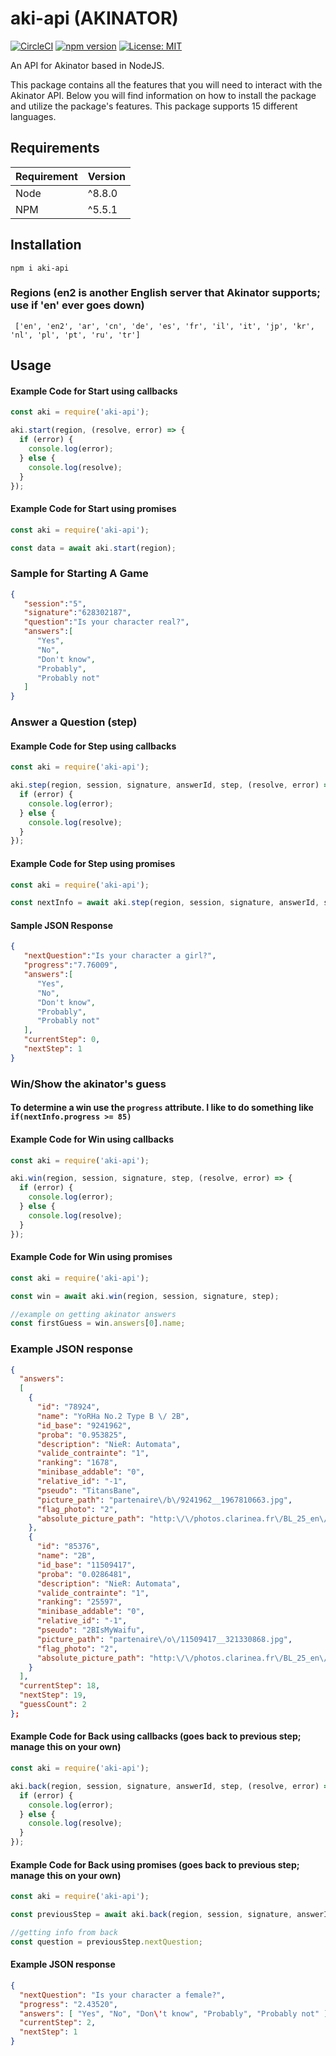 # aki-api (AKINATOR)
[![CircleCI](https://circleci.com/gh/jgoralcz/aki-api/tree/master.svg?style=svg)](https://circleci.com/gh/jgoralcz/aki-api/tree/master)
[![npm version](https://badge.fury.io/js/aki-api.svg)](https://www.npmjs.com/package/aki-api)
[![License: MIT](https://img.shields.io/badge/License-MIT-blue.svg)](https://opensource.org/licenses/MIT)

An API for Akinator based in NodeJS.

This package contains all the features that you will need to interact with the Akinator API.
Below you will find information on how to install the package and utilize the package's features.
This package supports 15 different languages.

## Requirements
| Requirement | Version |
| ---|---|
| Node | ^8.8.0 |
| NPM | ^5.5.1 |


## Installation

``npm i aki-api``

### Regions (en2 is another English server that Akinator supports; use if 'en' ever goes down)
```
 ['en', 'en2', 'ar', 'cn', 'de', 'es', 'fr', 'il', 'it', 'jp', 'kr', 'nl', 'pl', 'pt', 'ru', 'tr']
```


## Usage

#### Example Code for Start using callbacks

```js
const aki = require('aki-api');

aki.start(region, (resolve, error) => {
  if (error) {
    console.log(error);
  } else {
    console.log(resolve);
  }
});
```

#### Example Code for Start using promises

```js
const aki = require('aki-api');

const data = await aki.start(region);
```

### Sample for Starting A Game

```json
{  
   "session":"5",
   "signature":"628302187",
   "question":"Is your character real?",
   "answers":[  
      "Yes",
      "No",
      "Don't know",
      "Probably",
      "Probably not"
   ]
}
```


### Answer a Question (step)

#### Example Code for Step using callbacks

```js
const aki = require('aki-api');

aki.step(region, session, signature, answerId, step, (resolve, error) => {
  if (error) {
    console.log(error);
  } else {
    console.log(resolve);
  }
});
```

#### Example Code for Step using promises

```js
const aki = require('aki-api');

const nextInfo = await aki.step(region, session, signature, answerId, step);
```

#### Sample JSON Response

```json
{  
   "nextQuestion":"Is your character a girl?",
   "progress":"7.76009",
   "answers":[  
      "Yes",
      "No",
      "Don't know",
      "Probably",
      "Probably not"
   ],
   "currentStep": 0,
   "nextStep": 1
}
```

### Win/Show the akinator's guess
#### To determine a win use the `progress` attribute. I like to do something like `if(nextInfo.progress >= 85)`

#### Example Code for Win using callbacks

```js
const aki = require('aki-api');

aki.win(region, session, signature, step, (resolve, error) => {
  if (error) {
    console.log(error);
  } else {
    console.log(resolve);
  }
});
```

#### Example Code for Win using promises

```js
const aki = require('aki-api');

const win = await aki.win(region, session, signature, step);

//example on getting akinator answers
const firstGuess = win.answers[0].name;
```

### Example JSON response

```json
{
  "answers": 
  [
    {
      "id": "78924",
      "name": "YoRHa No.2 Type B \/ 2B",
      "id_base": "9241962",
      "proba": "0.953825",
      "description": "NieR: Automata",
      "valide_contrainte": "1",
      "ranking": "1678",
      "minibase_addable": "0",
      "relative_id": "-1",
      "pseudo": "TitansBane",
      "picture_path": "partenaire\/b\/9241962__1967810663.jpg",
      "flag_photo": "2",
      "absolute_picture_path": "http:\/\/photos.clarinea.fr\/BL_25_en\/600\/partenaire\/b\/9241962__1967810663.jpg"
    },
    {
      "id": "85376",
      "name": "2B",
      "id_base": "11509417",
      "proba": "0.0286481",
      "description": "NieR: Automata",
      "valide_contrainte": "1",
      "ranking": "25597",
      "minibase_addable": "0",
      "relative_id": "-1",
      "pseudo": "2BIsMyWaifu",
      "picture_path": "partenaire\/o\/11509417__321330868.jpg",
      "flag_photo": "2",
      "absolute_picture_path": "http:\/\/photos.clarinea.fr\/BL_25_en\/partenaire\/o\/11509417__321330868.jpg"
    }
  ],
  "currentStep": 18,
  "nextStep": 19,
  "guessCount": 2
};
```



#### Example Code for Back using callbacks (goes back to previous step; manage this on your own)

```js
const aki = require('aki-api');

aki.back(region, session, signature, answerId, step, (resolve, error) => {
  if (error) {
    console.log(error);
  } else {
    console.log(resolve);
  }
});
```


#### Example Code for Back using promises (goes back to previous step; manage this on your own)

```js
const aki = require('aki-api');

const previousStep = await aki.back(region, session, signature, answerId, step);

//getting info from back
const question = previousStep.nextQuestion;
```

#### Example JSON response

```json
{
  "nextQuestion": "Is your character a female?",
  "progress": "2.43520",
  "answers": [ "Yes", "No", "Don\'t know", "Probably", "Probably not" ],
  "currentStep": 2,
  "nextStep": 1 
}
```

